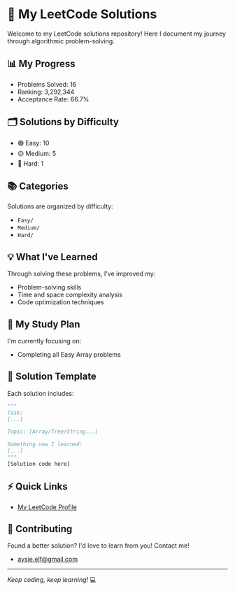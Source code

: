 # 🚀 My LeetCode Solutions

Welcome to my LeetCode solutions repository! Here I document my journey through algorithmic problem-solving.

## 📊 My Progress
- Problems Solved: 16
- Ranking: 3,292,344
- Acceptance Rate: 66.7%

## 🗂️ Solutions by Difficulty
- 🟢 Easy: 10
- 🟡 Medium: 5
- 🔴 Hard: 1

## 📚 Categories
Solutions are organized by difficulty:
- `Easy/`
- `Medium/`
- `Hard/`

## 💡 What I've Learned

Through solving these problems, I've improved my:
- Problem-solving skills
- Time and space complexity analysis
- Code optimization techniques

## 🎯 My Study Plan

I'm currently focusing on:
- Completing all Easy Array problems

## 📝 Solution Template

Each solution includes:
```python
"""
Task: 
[...]

Topic: [Array/Tree/String...]

Something new I learned:
[...]
"""
[Solution code here]
```

## ⚡ Quick Links
- [My LeetCode Profile](https://leetcode.com/u/aysieelf)

## 🌟 Contributing
Found a better solution? I'd love to learn from you! Contact me!
- aysie.elf@gmail.com
---
*Keep coding, keep learning!* 💻
